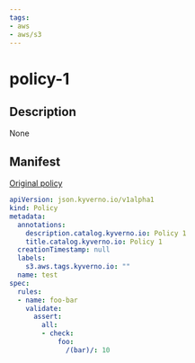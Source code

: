 ```yaml
---
tags:
- aws
- aws/s3
---
```

# policy-1

## Description

None

## Manifest

[Original policy](https://github.com/kyverno/kyverno-json/catalog/aws/policy-1.yaml)

```yaml
apiVersion: json.kyverno.io/v1alpha1
kind: Policy
metadata:
  annotations:
    description.catalog.kyverno.io: Policy 1
    title.catalog.kyverno.io: Policy 1
  creationTimestamp: null
  labels:
    s3.aws.tags.kyverno.io: ""
  name: test
spec:
  rules:
  - name: foo-bar
    validate:
      assert:
        all:
        - check:
            foo:
              /(bar)/: 10
```